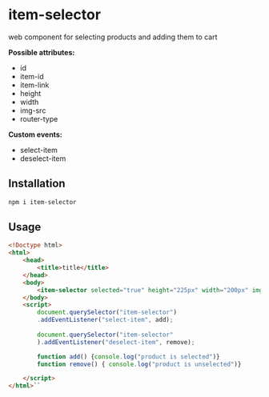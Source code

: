 # item-selector

web component for selecting products and adding them to cart

__Possible attributes:__

- id
- item-id
- item-link
- height
- width
- img-src
- router-type

__Custom events:__

- select-item
- deselect-item

## Installation


```bash
npm i item-selector
```

## Usage

```html
<!Doctype html>
<html>
    <head>
        <title>title</title>
    </head>
    <body>
        <item-selector selected="true" height="225px" width="200px" img-src="./img/item.png">
    </body>
    <script>
        document.querySelector("item-selector")
		.addEventListener("select-item", add);
		
        document.querySelector("item-selector"
		).addEventListener("deselect-item", remove);

        function add() {console.log("product is selected")}    
		function remove() { console.log("product is unselected")}

	</script>
</html>``
